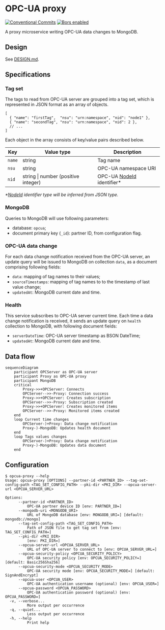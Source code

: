 # OPC-UA proxy

[![Conventional Commits](https://img.shields.io/badge/Conventional%20Commits-1.0.0-yellow.svg)](https://conventionalcommits.org)
[![Bors enabled](https://bors.tech/images/badge_small.svg)](https://app.bors.tech/repositories/60476)

A proxy microservice writing OPC-UA data changes to MongoDB.

## Design

See [DESIGN.md](DESIGN.md).

## Specifications

### Tag set

The tags to read from OPC-UA server are grouped into a tag set, which is represented in JSON format as an array of objects.

```jsonc
[
  { "name": "firstTag",  "nsu": "urn:namespace", "nid": "node1" },
  { "name": "secondTag", "nsu": "urn:namespace", "nid": 2 },
  // ...
]
```

Each object in the array consists of key/value pairs described below.

| Key    | Value type                          | Description                         |
| ------ | ----------------------------------- | ----------------------------------- |
| `name` | string                              | Tag name                            |
| `nsu`  | string                              | OPC-UA namespace URI                |
| `nid`  | string \| number (positive integer) | OPC-UA [NodeId][nodeid] identifier* |

_\*[NodeId][nodeid] identifier type will be inferred from JSON type._

[nodeid]: https://reference.opcfoundation.org/v104/Core/docs/Part3/8.2.1/

### MongoDB

Queries to MongoDB will use following parameters:

- database: `opcua`;
- document primary key (`_id`): partner ID, from configuration flag.

### OPC-UA data change

For each data change notification received from the OPC-UA server, an update query will be issued to MongoDB on collection `data`, as a document comprising following fields:

- `data`: mapping of tag names to their values;
- `sourceTimestamps`: mapping of tag names to to the timestamp of last value change;
- `updatedAt`: MongoDB current date and time.

### Health

This service subscribes to OPC-UA server current time. Each time a data change notification is received, it sends an update query on `health` collection to MongoDB, with following document fields:

- `serverDateTime`: OPC-UA server timestamp as BSON DateTime;
- `updatedAt`: MongoDB current date and time.

## Data flow

```mermaid
sequenceDiagram
    participant OPCServer as OPC-UA server
    participant Proxy as OPC-UA proxy
    participant MongoDB
    critical
        Proxy->>+OPCServer: Connects
        OPCServer-->>-Proxy: Connection success
        Proxy->>+OPCServer: Creates subscription
        OPCServer-->>-Proxy: Subscription created
        Proxy->>+OPCServer: Creates monitored items
        OPCServer-->>-Proxy: Monitored items created
    end
    loop Current time changes
        OPCServer-)+Proxy: Data change notification
        Proxy-)-MongoDB: Updates health document
    end
    loop Tags values changes
        OPCServer-)+Proxy: Data change notification
        Proxy-)-MongoDB: Updates data document
    end
```

## Configuration

```ShellSession
$ opcua-proxy --help
Usage: opcua-proxy [OPTIONS] --partner-id <PARTNER_ID> --tag-set-config-path <TAG_SET_CONFIG_PATH> --pki-dir <PKI_DIR> --opcua-server-url <OPCUA_SERVER_URL>

Options:
      --partner-id <PARTNER_ID>
          OPC-UA partner device ID [env: PARTNER_ID=]
      --mongodb-uri <MONGODB_URI>
          URL of MongoDB database [env: MONGODB_URI=] [default: mongodb://mongo]
      --tag-set-config-path <TAG_SET_CONFIG_PATH>
          Path of JSON file to get tag set from [env: TAG_SET_CONFIG_PATH=]
      --pki-dir <PKI_DIR>
          [env: PKI_DIR=]
      --opcua-server-url <OPCUA_SERVER_URL>
          URL of OPC-UA server to connect to [env: OPCUA_SERVER_URL=]
      --opcua-security-policy <OPCUA_SECURITY_POLICY>
          OPC-UA security policy [env: OPCUA_SECURITY_POLICY=] [default: Basic256Sha256]
      --opcua-security-mode <OPCUA_SECURITY_MODE>
          OPC-UA security mode [env: OPCUA_SECURITY_MODE=] [default: SignAndEncrypt]
      --opcua-user <OPCUA_USER>
          OPC-UA authentication username (optional) [env: OPCUA_USER=]
      --opcua-password <OPCUA_PASSWORD>
          OPC-UA authentication password (optional) [env: OPCUA_PASSWORD=]
  -v, --verbose...
          More output per occurrence
  -q, --quiet...
          Less output per occurrence
  -h, --help
          Print help
```
